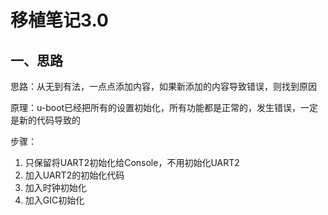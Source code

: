 # 移植笔记3.0

[^说明]: 无法成功，准备从头开始找原因

## 一、思路

思路：从无到有法，一点点添加内容，如果新添加的内容导致错误，则找到原因

原理：u-boot已经把所有的设置初始化，所有功能都是正常的，发生错误，一定是新的代码导致的

步骤：

1. 只保留将UART2初始化给Console，不用初始化UART2
2. 加入UART2的初始化代码
3. 加入时钟初始化
4. 加入GIC初始化

